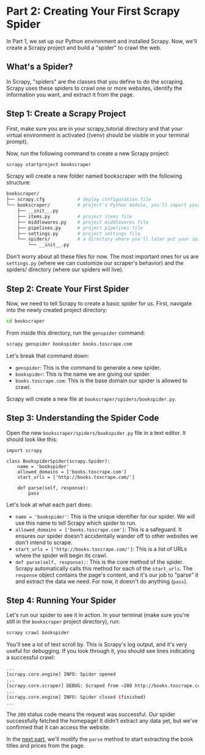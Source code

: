 # **Part 2: Creating Your First Scrapy Spider**

In Part 1, we set up our Python environment and installed Scrapy. Now, we'll create a Scrapy project and build a "spider" to crawl the web.

## **What's a Spider?**

In Scrapy, "spiders" are the classes that you define to do the scraping. Scrapy uses these spiders to crawl one or more websites, identify the information you want, and extract it from the page.

## **Step 1: Create a Scrapy Project**

First, make sure you are in your scrapy_tutorial directory and that your virtual environment is activated ((venv) should be visible in your terminal prompt).

Now, run the following command to create a new Scrapy project:

```bash
scrapy startproject bookscraper
```

Scrapy will create a new folder named bookscraper with the following structure:

```bash
bookscraper/
├── scrapy.cfg            # deploy configuration file
└── bookscraper/          # project's Python module, you'll import your code from here
    ├── __init__.py
    ├── items.py          # project items file
    ├── middlewares.py    # project middlewares file
    ├── pipelines.py      # project pipelines file
    ├── settings.py       # project settings file
    └── spiders/          # a directory where you'll later put your spiders
        └── __init__.py
```

Don't worry about all these files for now. The most important ones for us are `settings.py` (where we can customize our scraper's behavior) and the spiders/ directory (where our spiders will live).


## **Step 2: Create Your First Spider**

Now, we need to tell Scrapy to create a basic spider for us. First, navigate into the newly created project directory:

```bash
cd bookscraper
```

From inside this directory, run the `genspider` command:

```bash
scrapy genspider bookspider books.toscrape.com
```

Let's break that command down:

- `genspider`: This is the command to generate a new spider.
- `bookspider`: This is the name we are giving our spider.
- `books.toscrape.com`: This is the base domain our spider is allowed to crawl.

Scrapy will create a new file at `bookscraper/spiders/bookspider.py`.


## **Step 3: Understanding the Spider Code**

Open the new `bookscraper/spiders/bookspider.py` file in a text editor. It should look like this:

```
import scrapy

class BookspiderSpider(scrapy.Spider):
    name = 'bookspider'
    allowed_domains = ['books.toscrape.com']
    start_urls = ['http://books.toscrape.com/']

    def parse(self, response):
        pass
```


Let's look at what each part does:

- `name = 'bookspider'`: This is the unique identifier for our spider. We will use this name to tell Scrapy which spider to run.
- `allowed_domains = ['books.toscrape.com']`: This is a safeguard. It ensures our spider doesn't accidentally wander off to other websites we don't intend to scrape.
- `start_urls = ['http://books.toscrape.com/']`: This is a list of URLs where the spider will begin its crawl.
- `def parse(self, response):`: This is the core method of the spider. Scrapy automatically calls this method for each of the `start_urls`. The `response` object contains the page's content, and it's our job to "parse" it and extract the data we need. For now, it doesn't do anything (`pass`).


## **Step 4: Running Your Spider**


Let's run our spider to see it in action. In your terminal (make sure you're still in the `bookscraper` project directory), run:

```bash
scrapy crawl bookspider
```

You'll see a lot of text scroll by. This is Scrapy's log output, and it's very useful for debugging. If you look through it, you should see lines indicating a successful crawl:


```bash
...
[scrapy.core.engine] INFO: Spider opened
...
[scrapy.core.scraper] DEBUG: Scraped from <200 http://books.toscrape.com/>
...
[scrapy.core.engine] INFO: Spider closed (finished)
...
```

The `200` status code means the request was successful. Our spider successfully fetched the homepage! It didn't extract any data yet, but we've confirmed that it can access the website.

In the [next part](./tutorial-part03.md), we'll modify the `parse` method to start extracting the book titles and prices from the page.
